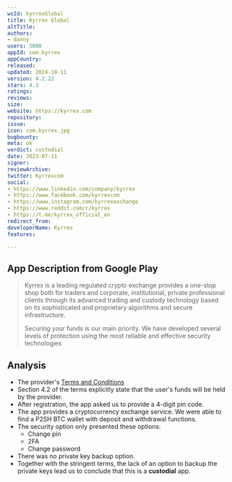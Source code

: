 ```yaml
---
wsId: kyrrexGlobal
title: Kyrrex Global
altTitle: 
authors:
- danny
users: 5000
appId: com.kyrrex
appCountry: 
released: 
updated: 2024-10-11
version: 4.2.22
stars: 4.3
ratings: 
reviews: 
size: 
website: https://kyrrex.com
repository: 
issue: 
icon: com.kyrrex.jpg
bugbounty: 
meta: ok
verdict: custodial
date: 2023-07-11
signer: 
reviewArchive: 
twitter: Kyrrexcom
social:
- https://www.linkedin.com/company/kyrrex
- https://www.facebook.com/kyrrexcom
- https://www.instagram.com/kyrrexexchange
- https://www.reddit.com/r/kyrrex
- https://t.me/kyrrex_official_en
redirect_from: 
developerName: Kyrrex
features: 

---
```


## App Description from Google Play

> Kyrrex is a leading regulated crypto exchange provides a one-stop shop both for traders and corporate, institutional, private professional clients through its advanced trading and custody technology based on its sophisticated and proprietary algorithms and secure infrastructure.
>
> Securing your funds is our main priority. We have developed several levels of protection using the most reliable and effective security technologies

## Analysis

- The provider's [Terms and Conditions](https://files.my.kyrrex.com/terms_of_business.pdf)
- Section 4.2 of the terms explicitly state that the user's funds will be held by the provider.
- After registration, the app asked us to provide a 4-digit pin code.
- The app provides a cryptocurrency exchange service. We were able to find a P2SH BTC wallet with deposit and withdrawal functions.
- The security option only presented these options:
  - Change pin
  - 2FA
  - Change password
- There was no private key backup option.
- Together with the stringent terms, the lack of an option to backup the private keys lead us to conclude that this is a **custodial** app.
